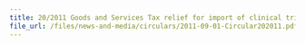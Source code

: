 ```yaml
---
title: 20/2011 Goods and Services Tax relief for import of clinical trial materials
file_url: /files/news-and-media/circulars/2011-09-01-Circular202011.pdf
---
```

